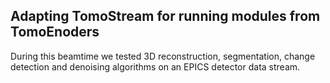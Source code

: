 
## Adapting TomoStream for running modules from TomoEnoders

During this beamtime we tested 3D reconstruction, segmentation, change detection and denoising algorithms on an EPICS detector data stream.  

